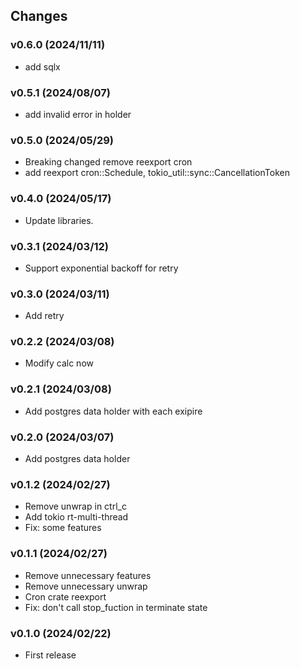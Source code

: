 ## Changes

### v0.6.0 (2024/11/11)
* add sqlx

### v0.5.1 (2024/08/07)
* add invalid error in holder

### v0.5.0 (2024/05/29)
* Breaking changed remove reexport cron
* add reexport cron::Schedule, tokio_util::sync::CancellationToken

### v0.4.0 (2024/05/17)
* Update libraries.

### v0.3.1 (2024/03/12)
* Support exponential backoff for retry

### v0.3.0 (2024/03/11)
* Add retry

### v0.2.2 (2024/03/08)
* Modify calc now

### v0.2.1 (2024/03/08)
* Add postgres data holder with each exipire

### v0.2.0 (2024/03/07)
* Add postgres data holder

### v0.1.2 (2024/02/27)
* Remove unwrap in ctrl_c
* Add tokio rt-multi-thread
* Fix: some features

### v0.1.1 (2024/02/27)
* Remove unnecessary features
* Remove unnecessary unwrap
* Cron crate reexport
* Fix: don't call stop_fuction in terminate state

### v0.1.0 (2024/02/22)
* First release
